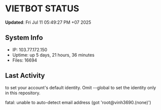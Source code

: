# VIETBOT STATUS
**Updated**: Fri Jul 11 05:49:27 PM +07 2025

## System Info
- IP: 103.77.172.150
- Uptime: up 5 days, 21 hours, 36 minutes
- Files: 16694

## Last Activity

to set your account's default identity.
Omit --global to set the identity only in this repository.

fatal: unable to auto-detect email address (got 'root@vinh3690.(none)')
